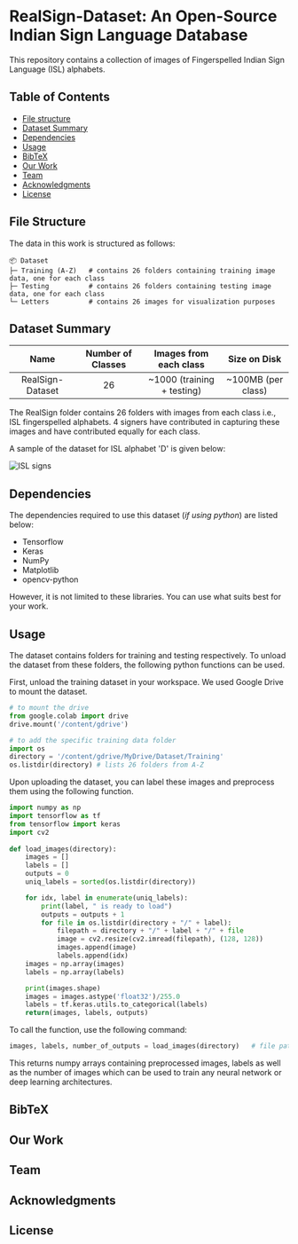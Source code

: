 # RealSign-Dataset: An Open-Source Indian Sign Language Database
This repository contains a collection of images of Fingerspelled Indian Sign Language (ISL) alphabets.
  
## Table of Contents
 
- [File structure](#file-structure)
- [Dataset Summary](#dataset-summary) 
- [Dependencies](#dependencies)
- [Usage](#usage)
- [BibTeX](#bibtex)
- [Our Work](#our-work)
- [Team](#team)
- [Acknowledgments](#acknowledgments)
- [License](#license)
  
   
## File Structure

The data in this work is structured as follows:

```
📦 Dataset
├─ Training (A-Z)   # contains 26 folders containing training image data, one for each class 
├─ Testing          # contains 26 folders containing testing image data, one for each class 
└─ Letters          # contains 26 images for visualization purposes
```
  
## Dataset Summary


|       Name       | Number of Classes |   Images from each class   |    Size on Disk    |
|:----------------:|:-----------------:|:--------------------------:|:------------------:|
| RealSign-Dataset |         26        | ~1000 (training + testing) | ~100MB (per class) |

The RealSign folder contains 26 folders with images from each class i.e., ISL fingerspelled alphabets. 4 signers have contributed in capturing these images and have contributed equally for each class.

A sample of the dataset for ISL alphabet 'D' is given below:

![ISL signs](https://user-images.githubusercontent.com/56569120/235040509-5a08605a-673e-4139-92a9-aa82bf706b36.png)
  
  
## Dependencies
The dependencies required to use this dataset (_if using python_) are listed below:
- Tensorflow
- Keras
- NumPy 
- Matplotlib
- opencv-python

However, it is not limited to these libraries. You can use what suits best for your work.
  
  
## Usage
The dataset contains folders for training and testing respectively. To unload the dataset from these folders, the following python functions can be used.

First, unload the training dataset in your workspace. We used Google Drive to mount the dataset.

```python
# to mount the drive
from google.colab import drive
drive.mount('/content/gdrive')

# to add the specific training data folder
import os
directory = '/content/gdrive/MyDrive/Dataset/Training'
os.listdir(directory) # lists 26 folders from A-Z
```

Upon uploading the dataset, you can label these images and preprocess them using the following function.

```python
import numpy as np
import tensorflow as tf
from tensorflow import keras
import cv2
    
def load_images(directory):
    images = []
    labels = []
    outputs = 0
    uniq_labels = sorted(os.listdir(directory))

    for idx, label in enumerate(uniq_labels):
        print(label, " is ready to load")
        outputs = outputs + 1
        for file in os.listdir(directory + "/" + label):
            filepath = directory + "/" + label + "/" + file
            image = cv2.resize(cv2.imread(filepath), (128, 128))
            images.append(image)
            labels.append(idx)
    images = np.array(images)
    labels = np.array(labels)

    print(images.shape)
    images = images.astype('float32')/255.0
    labels = tf.keras.utils.to_categorical(labels)
    return(images, labels, outputs)
```
  
To call the function, use the following command:
  
```python
images, labels, number_of_outputs = load_images(directory)   # file path containing training image data folder
```
  
This returns numpy arrays containing preprocessed images, labels as well as the number of images which can be used to train any neural network or deep learning architectures.
  
  
## BibTeX



## Our Work


## Team


## Acknowledgments


## License

